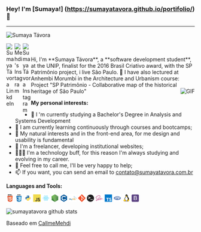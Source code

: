 

### Hey! I'm [Sumaya!] (https://sumayatavora.github.io/portifolio/)👋
<hr>

<p align="left"> <img src="https://komarev.com/ghpvc/?username=sumayatavora" alt="Sumaya Távora" /> </p>

<a href="https://www.linkedin.com/in/sumayatavora/">
  <img align="left" alt="Sumaya Távora LinkdeIn" width="22px" src="https://cdn.jsdelivr.net/npm/simple-icons@v3/icons/linkedin.svg" />
</a>
<a href="https://www.instagram.com/sumayatavora/">
  <img align="left" alt="Mehdi's Instagram" width="22px" src="https://cdn.jsdelivr.net/npm/simple-icons@v3/icons/instagram.svg" />
</a>
<a href="https://www.facebook.com/sumayatavora">
  <img align="left" alt="Sumaya Távora Instagram" width="22px" src="https://cdn.jsdelivr.net/npm/simple-icons@v3/icons/facebook.svg" />
</a>
<br/>
<br/>
Hi, I'm **Sumaya Távora**, a **software development student**, at the UNIP, finalist for the 2016 Brasil Criativo award, with the SP Patrimônio project, i live  São Paulo.
🚀 I have also lectured at Anhembi Morumbi in the Architecture and Urbanism course: Project "SP Patrimônio - Collaborative map of the historical heritage of São Paulo"

<img align="right" alt="GIF" src="https://media.giphy.com/media/oZKuC9DJUK2yc/giphy.gif"/>

**My personal interests:**

* 💼 I 'm currently studying a Bachelor's Degree in Analysis and Systems Development
* 🌱 I am currently learning continuously through courses and bootcamps;
* 🤔 My natural interests and in the front-end area, for me design and usability is fundamental
* 💼 I'm a freelancer, developing institutional websites; 
* 👨🏽‍💻 I'm a technology buff, for this reason I'm always studying and evolving in my career.
* 💬 Feel free to call me, I'll be very happy to help;
* 📫 If you want, you can send an email to contato@sumayatavora.com.br

**Languages and Tools:** 

<code><img height="20" src="https://raw.githubusercontent.com/devicons/devicon/master/icons/html5/html5-original-wordmark.svg"/></code> 
<code><img height="20" src="https://raw.githubusercontent.com/devicons/devicon/master/icons/css3/css3-original-wordmark.svg"></code>
<code><img height="20" src="https://raw.githubusercontent.com/github/explore/80688e429a7d4ef2fca1e82350fe8e3517d3494d/topics/python/python.png"></code>
<code><img height="20" src="https://raw.githubusercontent.com/github/explore/80688e429a7d4ef2fca1e82350fe8e3517d3494d/topics/javascript/javascript.png"></code>
<code><img height="20" src="https://raw.githubusercontent.com/github/explore/80688e429a7d4ef2fca1e82350fe8e3517d3494d/topics/react/react.png"></code>
<code><img height="20" src="https://raw.githubusercontent.com/github/explore/80688e429a7d4ef2fca1e82350fe8e3517d3494d/topics/nodejs/nodejs.png"></code>
<code><img height="20" src="https://raw.githubusercontent.com/devicons/devicon/master/icons/c/c-plain.svg"></code>
<code><img height="20" src="https://raw.githubusercontent.com/devicons/devicon/master/icons/mysql/mysql-original-wordmark.svg"></code>
<code><img height="20" src="https://raw.githubusercontent.com/devicons/devicon/master/icons/git/git-original.svg"></code>
<code><img height="20" src="https://raw.githubusercontent.com/github/explore/80688e429a7d4ef2fca1e82350fe8e3517d3494d/topics/terminal/terminal.png"></code>
<code><img height="20" src="https://raw.githubusercontent.com/devicons/devicon/master/icons/sass/sass-original.svg"></code>
<code><img height="20" src="https://raw.githubusercontent.com/devicons/devicon/master/icons/typescript/typescript-original.svg"></code>
<code><img height="20" src="https://raw.githubusercontent.com/devicons/devicon/master/icons/php/php-plain.svg"></code>
<code><img height="20" src="https://raw.githubusercontent.com/devicons/devicon/master/icons/linux/linux-original.svg"></code>
<code><img height="20" src="https://raw.githubusercontent.com/devicons/devicon/master/icons/bootstrap/bootstrap-plain.svg"></code>

  
![sumayatavora github stats](https://github-readme-stats.vercel.app/api?username=sumayatavora&count_private=true&show_icons=true&theme=graywhite&icon_color=268bd2&title_color=268bd2)

Baseado em [CallmeMehdi](https://github.com/CallmeMehdi)
